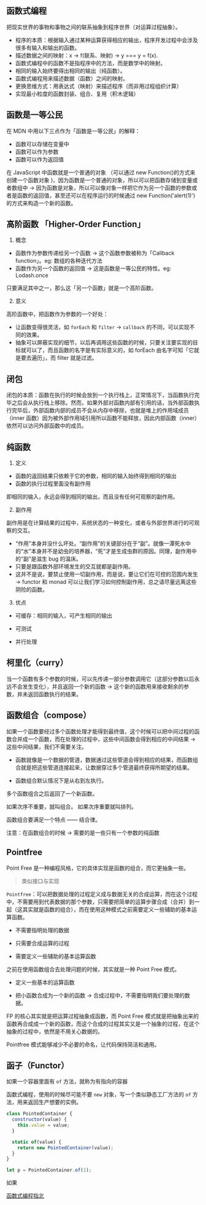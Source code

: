 ## 函数式编程

把现实世界的事物和事物之间的联系抽象到程序世界（对运算过程抽象）。

- 程序的本质：根据输入通过某种运算获得相应的输出，程序开发过程中会涉及很多有输入和输出的函数。
- 描述数据之间的映射：x -> f(联系、映射) -> y === y = f(x).
- 函数式编程中的函数不是指程序中的方法，而是数学中的映射。
- 相同的输入始终要得出相同的输出（纯函数）。
- 函数式编程用来描述数据（函数）之间的映射。
- 更换思维方式：用表达式（映射）来描述程序（而非用过程组织计算）
- 实现最小粒度的函数封装、组合、复用（积木逻辑）

## 函数是一等公民

在 MDN 中用以下三点作为「函数是一等公民」的解释：

- 函数可以存储在变量中
- 函数可以作为参数
- 函数可以作为返回值

在 JavaScript 中函数就是一个普通的对象 （可以通过 new Function()的方式来创建一个函数对象 )，因为函数是一个普通的对象，所以可以把函数存储到变量或者数组中 -> 因为函数是对象，所以可以像对象一样把它作为另一个函数的参数或者是函数的返回值，甚至还可以在程序运行的时候通过 new Function('alert(1)') 的方式来构造一个新的函数。

## 高阶函数 「Higher-Order Function」

1. 概念

- 函数作为参数传递给另一个函数 -> 这个函数参数被称为「Callback function」。eg: 数组的各种迭代方法
- 函数作为另一个函数的返回值 -> 这是函数是一等公民的特性。eg: Lodash.once

只要满足其中之一，那么这「另一个函数」就是一个高阶函数。

2. 意义

高阶函数中，把函数作为参数的一个好处：

- 让函数变得很灵活，如 `forEach` 和 `filter` -> `callback` 的不同，可以实现不同的效果。
- 抽象可以屏蔽实现的细节，以后再调用这些函数的时候，只要关注要实现的目标就可以了，而且函数的名字是有实际意义的，如 forEach 由名字可知「它就是要去遍历」，而 filter 就是过滤。

## 闭包

闭包的本质：函数在执行的时候会放到一个执行栈上，正常情况下，当函数执行完毕之后会从执行栈上移除。然而，如果外部对函数内部有引用的话，当外部函数执行完毕后，外部函数内部的成员不会从内存中移除，也就是堆上的作用域成员（inner 函数）因为被外部作用域引用所以函数不能释放，因此内部函数（inner）依然可以访问外部函数中的成员。

## 纯函数

1. 定义

- 函数的返回结果只依赖于它的参数，相同的输入始终得到相同的输出
- 函数的执行过程里面没有副作用

即相同的输入，永远会得到相同的输出，而且没有任何可观察的副作用。

2. 副作用

副作用是在计算结果的过程中，系统状态的一种变化，或者与外部世界进行的可观察的交互。

- “作用”本身并没什么坏处。“副作用”的关键部分在于“副”。就像一潭死水中的“水”本身并不是幼虫的培养器，“死”才是生成虫群的原因。同理，副作用中的“副”是滋生 bug 的温床。
- 只要是跟函数外部环境发生的交互就都是副作用。
- 这并不是说，要禁止使用一切副作用，而是说，要让它们在可控的范围内发生 -> functor 和 monad 可以让我们学习如何控制副作用，总之请尽量远离这些阴险的函数。

3. 优点

- 可缓存：相同的输入，可产生相同的输出

- 可测试

- 并行处理

## 柯里化（curry）

当一个函数有多个参数的时候，可以先传递一部分参数调用它（这部分参数以后永远不会发生变化），并且返回一个新的函数 -> 这个新的函数用来接收剩余的参数，并未返回函数执行的结果。

## 函数组合（compose）

如果一个函数要经过多个函数处理才能得到最终值，这个时候可以把中间过程的函数合并成一个函数，而在处理的过程中，这些中间函数会得到相应的中间结果 -> 这些中间结果，我们不需要关注。

- 函数就像是一个数据的管道，数据通过这些管道会得到相应的结果，而函数组合就是把这些管道连接起来，让数据穿过多个管道最终获得所期望的结果。

- 函数组合默认情况下是从右到左执行。

多个函数组合之后返回了一个新函数。

如果次序不重要，就叫组合。 如果次序重要就叫排列。

函数组合要满足一个特点 —— 结合律。

注意：在函数组合的时候 -> 需要的是一些只有一个参数的纯函数

## Pointfree

Point Free 是一种编程风格，它的具体实现是函数的组合，而它更抽象一些。

> 类似接口与实现

`Pointfree`：可以把数据处理的过程定义成与数据无关的合成运算，而在这个过程中，不需要用到代表数据的那个参数，只需要把简单的运算步骤合成（合并）到一起（这其实就是函数的组合），而在使用这种模式之前需要定义一些辅助的基本运算函数。

- 不需要指明处理的数据

- 只需要合成运算的过程

- 需要定义一些辅助的基本运算函数

之前在使用函数组合去处理问题的时候，其实就是一种 Point Free 模式。

- 定义一些基本的运算函数

- 把小函数合成为一个新的函数 -> 合成过程中，不需要指明我们要处理的数据。

FP 的核心其实就是把运算过程抽象成函数，而 Point Free 模式就是把抽象出来的函数再合成成一个新的函数，而这个合成的过程其实又是一个抽象的过程，在这个抽象的过程中，依然是不用关心数据的。

Pointfree 模式能够减少不必要的命名，让代码保持简洁和通用。

## 函子（Functor）

如果一个容器里面有 `of` 方法，就称为有指向的容器

函数式编程，使用的时候尽可能不要 `new` 对象，写一个类似静态工厂方法的 `of` 方法，用来返回生产想要的实例。

```JavaScript
class PointedContainer {
  constructor(value) {
    this.value = value;
  }

  static of(value) {
    return new PointedContainer(value);
  }
}

let p = PointedContainer.of(1);
```

如果

[函数式编程指北](https://llh911001.gitbooks.io/mostly-adequate-guide-chinese/content/)
